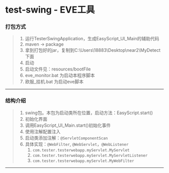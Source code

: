 # test-swing - EVE工具


### 打包方式
> 1. 运行TesterSwingApplication，生成EasyScript_UI_Main的辅助代码
> 2. maven -> package
> 3. 拿到打包好的jar，复制到C:\Users\18883\Desktop\near2\MyDetect下面
> 4. 启动
>   1. 启动文件见：resources/bootFile
>   2. eve_monitor.bat 为启动本程序脚本
>   3. 欧服_挂机.bat 为启动eve脚本
>
---  

### 结构介绍
> 1. swing包。本包为启动类所在位置，启动方法：EasyScript.start()
>   1. 初始化界面
>   2. 调用EasyScript_UI_Main.start()初始化事件
> 2. 使用注解配置注入
>   1. 启动类添加注解：`@ServletComponentScan`
>   2. 具体实现：`@WebFilter`, `@WebServlet`，`@WebListener`
>      1. `com.tester.testerwebapp.myServlet.MyServlet`
>      2. `com.tester.testerwebapp.myServlet.MyServletListener`
>      3. `com.tester.testerwebapp.myServlet.MyWebFilter`
---  






